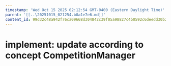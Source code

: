 ```yaml
---
timestamp: 'Wed Oct 15 2025 02:12:54 GMT-0400 (Eastern Daylight Time)'
parent: '[[..\20251015_021254.b0a1e7e6.md]]'
content_id: 99d32c48a942f76ca09668d304842c39f05a98827c4b0592c6deedd30b2e7143
---
```


# implement: update according to concept CompetitionManager
